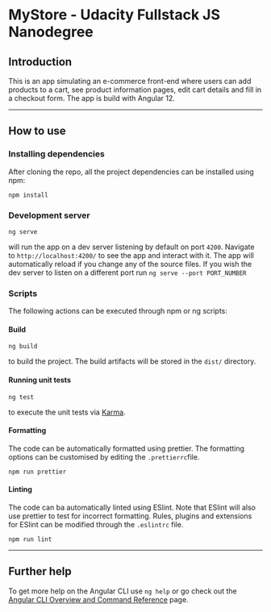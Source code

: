 # MyStore - Udacity Fullstack JS Nanodegree

## Introduction ##

This is an app simulating an e-commerce front-end where users can add products to a cart, see product information pages, edit cart details and fill in a checkout form. The app is build with Angular 12.

---
## How to use ##

### Installing dependencies ###

After cloning the repo, all the project dependencies can be installed using npm:

```
npm install
```

### Development server ###

```
ng serve
```

will run the app on a dev server listening by default on port `4200`. Navigate to `http://localhost:4200/` to see the app and interact with it. The app will automatically reload if you change any of the source files. If you wish the dev server to listen on a different port run `ng serve --port PORT_NUMBER`

### Scripts ###

The following actions can be executed through npm or ng scripts:

#### Build ####

```
ng build
```

to build the project. The build artifacts will be stored in the `dist/` directory.

#### Running unit tests ####

```
ng test
```

to execute the unit tests via [Karma](https://karma-runner.github.io).

#### Formatting ####

The code can be automatically formatted using prettier. The formatting options can be customised by editing the `.prettierrc`file.

```
npm run prettier
```

#### Linting ####

The code can ba automatically linted using ESlint. Note that ESlint will also use prettier to test for incorrect formatting. Rules, plugins and extensions for ESlint can be modified through the `.eslintrc` file.

```
npm run lint
```
---

## Further help

To get more help on the Angular CLI use `ng help` or go check out the [Angular CLI Overview and Command Reference](https://angular.io/cli) page.
